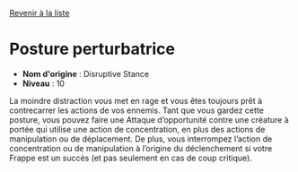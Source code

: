 [Revenir à la liste](list.md)

# Posture perturbatrice

 * **Nom d'origine** : Disruptive Stance
 * **Niveau** : 10


<p>La moindre distraction vous met en rage et vous êtes toujours prêt à contrecarrer les actions de vos ennemis. Tant que vous gardez cette posture, vous pouvez faire une Attaque d’opportunité contre une créature à portée qui utilise une action de concentration, en plus des actions de manipulation ou de déplacement. De plus, vous interrompez l’action de concentration ou de manipulation à l’origine du déclenchement si votre Frappe est un succès (et pas seulement en cas de coup critique).</p>